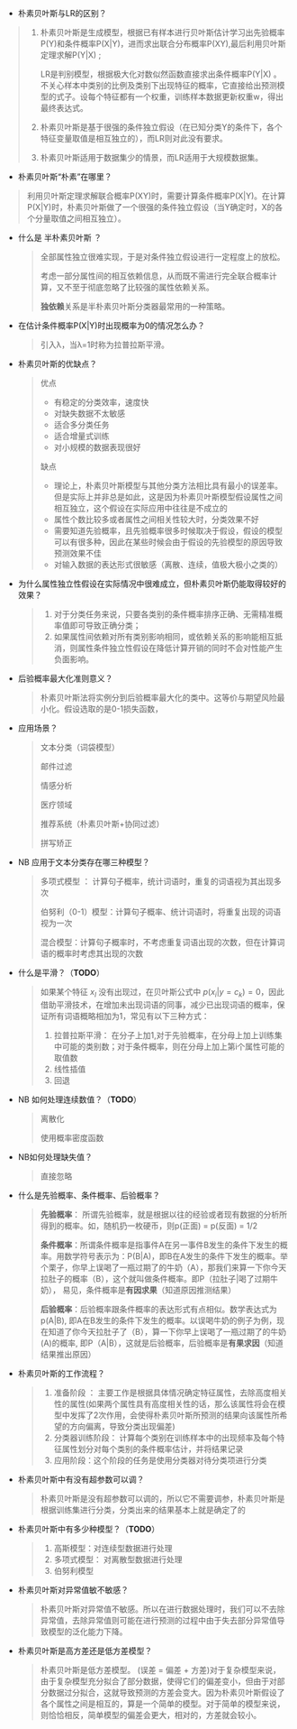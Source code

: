 -   朴素贝叶斯与LR的区别？ 

  > 1. 朴素贝叶斯是生成模型，根据已有样本进行贝叶斯估计学习出先验概率P(Y)和条件概率P(X|Y)，进而求出联合分布概率P(XY),最后利用贝叶斯定理求解P(Y|X) ;
  >
  >    LR是判别模型，根据极大化对数似然函数直接求出条件概率P(Y|X) 。不关心样本中类别的比例及类别下出现特征的概率，它直接给出预测模型的式子。设每个特征都有一个权重，训练样本数据更新权重w，得出最终表达式。 
  >
  > 2. 朴素贝叶斯是基于很强的条件独立假设（在已知分类Y的条件下，各个特征变量取值是相互独立的），而LR则对此没有要求。
  >
  > 3. 朴素贝叶斯适用于数据集少的情景，而LR适用于大规模数据集。 

-  朴素贝叶斯“朴素”在哪里？ 

  > 利用贝叶斯定理求解联合概率P(XY)时，需要计算条件概率P(X|Y)。在计算P(X|Y)时，朴素贝叶斯做了一个很强的条件独立假设（当Y确定时，X的各个分量取值之间相互独立）。 

- 什么是 半朴素贝叶斯 ？

  > 全部属性独立很难实现，于是对条件独立假设进行一定程度上的放松。
  >
  > 考虑一部分属性间的相互依赖信息，从而既不需进行完全联合概率计算，又不至于彻底忽略了比较强的属性依赖关系。
  >
  > **独依赖**关系是半朴素贝叶斯分类器最常用的一种策略。

- 在估计条件概率P(X|Y)时出现概率为0的情况怎么办？ 

  >  引入λ，当λ=1时称为拉普拉斯平滑。 

- 朴素贝叶斯的优缺点？

  > 优点
  >
  > - 有稳定的分类效率，速度快
  > - 对缺失数据不太敏感
  > - 适合多分类任务
  > - 适合增量式训练
  > - 对小规模的数据表现很好 
  >
  >  
  >
  > 缺点
  >
  > -  理论上，朴素贝叶斯模型与其他分类方法相比具有最小的误差率。但是实际上并非总是如此，这是因为朴素贝叶斯模型假设属性之间相互独立，这个假设在实际应用中往往是不成立的 
  > -  属性个数比较多或者属性之间相关性较大时，分类效果不好
  > -   需要知道先验概率，且先验概率很多时候取决于假设，假设的模型可以有很多种，因此在某些时候会由于假设的先验模型的原因导致预测效果不佳
  > -  对输入数据的表达形式很敏感（离散、连续，值极大极小之类的）

- 为什么属性独立性假设在实际情况中很难成立，但朴素贝叶斯仍能取得较好的效果？

  > 1. 对于分类任务来说，只要各类别的条件概率排序正确、无需精准概率值即可导致正确分类； 
  > 2. 如果属性间依赖对所有类别影响相同，或依赖关系的影响能相互抵消，则属性条件独立性假设在降低计算开销的同时不会对性能产生负面影响。 

- 后验概率最大化准则意义？ 

  > 朴素贝叶斯法将实例分到后验概率最大化的类中。这等价与期望风险最小化。假设选取的是0-1损失函数， 

- 应用场景？

  > 文本分类（词袋模型）
  >
  > 邮件过滤
  >
  > 情感分析
  >
  > 医疗领域
  >
  > 推荐系统（朴素贝叶斯+协同过滤）
  >
  > 拼写矫正

- NB 应用于文本分类存在哪三种模型？

  > 多项式模型 ： 计算句子概率，统计词语时，重复的词语视为其出现多次 
  >
  > 伯努利（0-1）模型：计算句子概率、统计词语时，将重复出现的词语视为一次 
  >
  > 混合模型：计算句子概率时，不考虑重复词语出现的次数，但在计算词语的概率时考虑其出现的次数 

- 什么是平滑？（**TODO**）

  > 如果某个特征 $x_I$ 没有出现过，在贝叶斯公式中 $p(x_i|y = c_k)=0$，因此借助平滑技术，在增加未出现词语的同事，减少已出现词语的概率，保证所有词语概略相加为1，常见有以下三种方式：
  >
  > 1. 拉普拉斯平滑： 在分子上加1,对于先验概率，在分母上加上训练集中可能的类别数；对于条件概率，则在分母上加上第i个属性可能的取值数 
  > 2. 线性插值
  > 3. 回退

- NB 如何处理连续数值？（**TODO**）

  > 离散化
  >
  > 使用概率密度函数

- NB如何处理缺失值？

  > 直接忽略

- 什么是先验概率、条件概率、后验概率？

  > **先验概率**： 所谓先验概率，就是根据以往的经验或者现有数据的分析所得到的概率。如，随机扔一枚硬币，则p(正面) = p(反面) = 1/2 
  >
  > **条件概率**：所谓条件概率是指事件A在另一事件B发生的条件下发生的概率。用数学符号表示为：P(B|A)，即B在A发生的条件下发生的概率。举个栗子，你早上误喝了一瓶过期了的牛奶（A），那我们来算一下你今天拉肚子的概率（B），这个就叫做条件概率。即P（拉肚子|喝了过期牛奶）， 易见，条件概率是**有因求果**（知道原因推测结果）
  >
  > **后验概率**：后验概率跟条件概率的表达形式有点相似。数学表达式为p(A|B), 即A在B发生的条件下发生的概率。以误喝牛奶的例子为例，现在知道了你今天拉肚子了（B），算一下你早上误喝了一瓶过期了的牛奶(A)的概率, 即P（A|B），这就是后验概率，后验概率是**有果求因**（知道结果推出原因） 

- 朴素贝叶斯的工作流程？

  > 1.  准备阶段 ： 主要工作是根据具体情况确定特征属性，去除高度相关性的属性(如果两个属性具有高度相关性的话，那么该属性将会在模型中发挥了2次作用，会使得朴素贝叶斯所预测的结果向该属性所希望的方向偏离，导致分类出现偏差) 
  > 2. 分类器训练阶段： 计算每个类别在训练样本中的出现频率及每个特征属性划分对每个类别的条件概率估计，并将结果记录 
  > 3.  应用阶段：这个阶段的任务是使用分类器对待分类项进行分类 

- 朴素贝叶斯中有没有超参数可以调？

  > 朴素贝叶斯是没有超参数可以调的，所以它不需要调参，朴素贝叶斯是根据训练集进行分类，分类出来的结果基本上就是确定了的 

- 朴素贝叶斯中有多少种模型？（**TODO**）

  > 1. 高斯模型：对连续型数据进行处理
  > 2. 多项式模型： 对离散型数据进行处理 
  > 3. 伯努利模型 

- 朴素贝叶斯对异常值敏不敏感？

  >  朴素贝叶斯对异常值不敏感。所以在进行数据处理时，我们可以不去除异常值，去除异常值则可能在进行预测的过程中由于失去部分异常值导致模型的泛化能力下降。 

- 朴素贝叶斯是高方差还是低方差模型？

  >  朴素贝叶斯是低方差模型。 (误差 = 偏差 + 方差)对于复杂模型来说，由于复杂模型充分拟合了部分数据，使得它们的偏差变小，但由于对部分数据过分拟合，这就导致预测的方差会变大。因为朴素贝叶斯假设了各个属性之间是相互的，算是一个简单的模型。对于简单的模型来说，则恰恰相反，简单模型的偏差会更大，相对的，方差就会较小。


